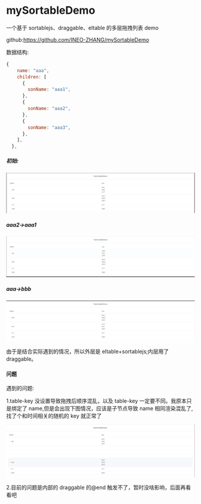 # mySortableDemo

一个基于 sortablejs、draggable、eltable 的多层拖拽列表 demo

github:https://github.com/INEO-ZHANG/mySortableDemo

数据结构:

```javascript
{
    name: "aaa",
    children: [
      {
        sonName: "aaa1",
      },
      {
        sonName: "aaa2",
      },
      {
        sonName: "aaa3",
      },
    ],
  },
```

##### 初始:

![image-20240326000003284](https://github.com/INEO-ZHANG/mySortableDemo/blob/main/images/image-20240326000003284.png)

##### aaa2->aaa1

![image-20240326000231256](https://github.com/INEO-ZHANG/mySortableDemo/blob/main/images/image-20240326000231256.png)

##### aaa->bbb

![image-20240326000401344](https://github.com/INEO-ZHANG/mySortableDemo/blob/main/images/image-20240326000401344.png)

由于是结合实际遇到的情况，所以外层是 eltable+sortablejs;内层用了 draggable。

#### 问题

遇到的问题:

1.table-key 没设置导致拖拽后顺序混乱，以及 table-key 一定要不同。我原本只是绑定了 name,但是会出现下图情况，应该是子节点导致 name 相同渲染混乱了,找了个和时间相关的随机的 key 就正常了

![image-20240326001244344](https://github.com/INEO-ZHANG/mySortableDemo/blob/main/images/image-20240326001244344.png)

2.目前的问题是内部的 draggable 的@end 触发不了，暂时没啥影响，后面再看看吧
